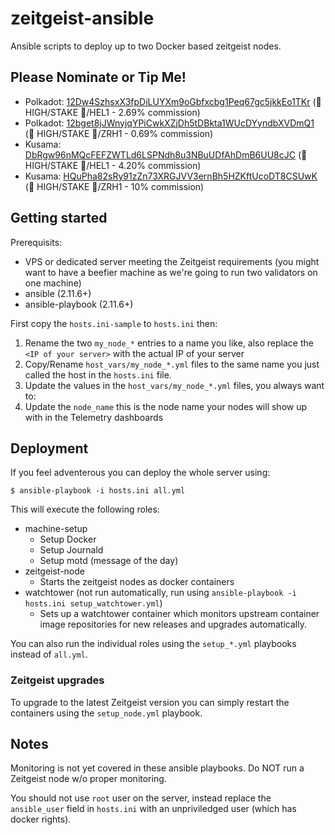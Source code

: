 ﻿# zeitgeist-ansible
Ansible scripts to deploy up to two Docker based zeitgeist nodes.

## Please Nominate or Tip Me!

* Polkadot: [12Dw4SzhsxX3fpDiLUYXm9oGbfxcbg1Peq67gc5jkkEo1TKr](https://polkadot.subscan.io/waiting/12Dw4SzhsxX3fpDiLUYXm9oGbfxcbg1Peq67gc5jkkEo1TKr) (🍁 HIGH/STAKE 🥩/HEL1 - 2.69% commission)
* Polkadot: [12bget8jJWnyjqYPiCwkXZjDh5tDBkta1WUcDYyndbXVDmQ1](https://polkadot.subscan.io/waiting/12bget8jJWnyjqYPiCwkXZjDh5tDBkta1WUcDYyndbXVDmQ1) (🍁 HIGH/STAKE 🥩/ZRH1 - 0.69% commission)
* Kusama: [DbRgw96nMQcFEFZWTLd6LSPNdh8u3NBuUDfAhDmB6UU8cJC](https://thousand-validators.kusama.network/#/leaderboard/DbRgw96nMQcFEFZWTLd6LSPNdh8u3NBuUDfAhDmB6UU8cJC) (🍁 HIGH/STAKE 🥩/HEL1 - 4.20% commission)
* Kusama: [HQuPha82sRy91zZn73XRGJVV3ernBh5HZKftUcoDT8CSUwK](https://thousand-validators.kusama.network/#/leaderboard/HQuPha82sRy91zZn73XRGJVV3ernBh5HZKftUcoDT8CSUwK) (🍁 HIGH/STAKE 🥩/ZRH1 - 10% commission)

## Getting started

Prerequisits:

*  VPS or dedicated server meeting the Zeitgeist requirements (you might want to have a beefier machine as we're going to run two validators on one machine)
*  ansible (2.11.6+)
*  ansible-playbook (2.11.6+)

First copy the `hosts.ini-sample` to `hosts.ini` then:

1.  Rename the two `my_node_*` entries to a name you like, also replace the `<IP of your server>` with the actual IP of your server
1.  Copy/Rename `host_vars/my_node_*.yml` files to the same name you just called the host in the `hosts.ini` file.
1.  Update the values in the `host_vars/my_node_*.yml` files, you always want to:
  1.  Update the `node_name` this is the node name your nodes will show up with in the Telemetry dashboards

## Deployment

If you feel adventerous you can deploy the whole server using:

```
$ ansible-playbook -i hosts.ini all.yml
```

This will execute the following roles:

* machine-setup
  *  Setup Docker
  *  Setup Journald
  *  Setup motd (message of the day)
* zeitgeist-node
  *  Starts the zeitgeist nodes as docker containers
* watchtower (not run automatically, run using `ansible-playbook -i hosts.ini setup_watchtower.yml`)
  *  Sets up a watchtower container which monitors upstream container image repositories for new releases and upgrades automatically.

You can also run the individual roles using the `setup_*.yml` playbooks instead of `all.yml`.

### Zeitgeist upgrades

To upgrade to the latest Zeitgeist version you can simply restart the containers using the `setup_node.yml` playbook.

## Notes

Monitoring is not yet covered in these ansible playbooks. Do NOT run a Zeitgeist node w/o proper monitoring.

You should not use `root` user on the server, instead replace the `ansible_user` field in `hosts.ini` with an unpriviledged user (which has docker rights).
